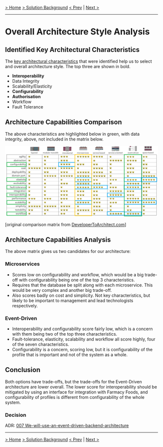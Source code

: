 [> Home](../README.md)    [> Solution Background](README.md)
[< Prev](ArchitecturePrinciples.md)  |  [Next >](DataStore.md)

---

# Overall Architecture Style Analysis

## Identified Key Architectural Characteristics

The [key architectural characteristics](../1.ProblemBackground/ArchitectureAnalysis.md) that were identified help us to select and overall architecture style. The top three are shown in bold.

- **Interoperability**
- Data Integrity
- Scalability/Elasticity
- **Configurability**
- **Authorisation**
- Workflow
- Fault Tolerance

## Architecture Capabilities Comparison

The above characteristics are highlighted below in green, with data integrity, above, not included in the matrix below.

![architectural-styles](../assets/images/architectural-styles-marked.png)

[original comparison matrix from [DeveloperToArchitect.com](https://www.developertoarchitect.com/downloads/worksheets.html)]

## Architecture Capabilities Analysis

The above matrix gives us two candidates for our architecture:

### Microservices

- Scores low on configurability and workflow, which would be a big trade-off with configurability being one of the top 3 characteristics.
- Requires that the database be split along with each microservice. This would be very complex and another big trade-off.
- Also scores badly on cost and simplicity. Not key characteristics, but likely to be important to management and lead technologists respectively.

### Event-Driven

- Interoperability and configurability score fairly low, which is a concern with them being two of the top three characteristics.
- Fault-tolerance, elasticity, scalability and workflow all score highly, four of the seven characteristics.
- Configurability is a concern, scoring low, but it is configurability of the profile that is important and not of the system as a whole.

## Conclusion

Both options have trade-offs, but the trade-offs for the Event-Driven architecture are lower overall. The lower score for interoperability should be mitigated by using an interface for integration with Farmacy Foods, and configurability of profiles is different from configurability of the whole system.

### Decision

ADR: [007 We-will-use-an-event-driven-backend-architecture](../4.ADRs/007-We-will-use-an-event-driven-backend-architecture.md)

---

[> Home](../README.md)    [> Solution Background](README.md)
[< Prev](ArchitecturePrinciples.md)  |  [Next >](DataStore.md)
